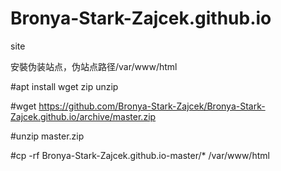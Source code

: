 # Bronya-Stark-Zajcek.github.io
site

安裝伪装站点，伪站点路径/var/www/html

#apt install wget zip unzip

#wget https://github.com/Bronya-Stark-Zajcek/Bronya-Stark-Zajcek.github.io/archive/master.zip

#unzip master.zip

#cp -rf Bronya-Stark-Zajcek.github.io-master/* /var/www/html
